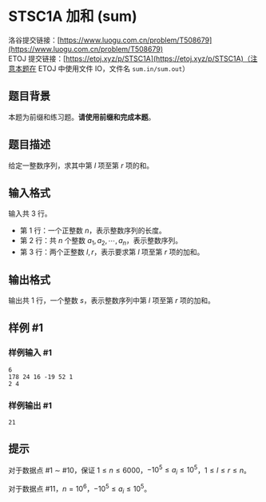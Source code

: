 # STSC1A 加和 (sum)

洛谷提交链接：[https://www.luogu.com.cn/problem/T508679](https://www.luogu.com.cn/problem/T508679)  
ETOJ 提交链接：[https://etoj.xyz/p/STSC1A](https://etoj.xyz/p/STSC1A)（注意本题在 ETOJ 中使用文件 IO，文件名 `sum.in/sum.out`）

## 题目背景

本题为前缀和练习题。**请使用前缀和完成本题**。

## 题目描述

给定一整数序列，求其中第 $l$ 项至第 $r$ 项的和。

## 输入格式

输入共 $3$ 行。
- 第 $1$ 行：一个正整数 $n$，表示整数序列的长度。
- 第 $2$ 行：共 $n$ 个整数 $a_1, a_2,\cdots, a_n$，表示整数序列。
- 第 $3$ 行：两个正整数 $l,r$，表示要求第 $l$ 项至第 $r$ 项的加和。

## 输出格式

输出共 $1$ 行，一个整数 $s$，表示整数序列中第 $l$ 项至第 $r$ 项的加和。

## 样例 #1

### 样例输入 #1

```
6
178 24 16 -19 52 1
2 4
```

### 样例输出 #1

```
21
```

## 提示

对于数据点 #1 $\sim$ #10，保证 $1 \le n \le 6000$，$-10^5 \le a_i \le 10^5$，$1 \le l \le r \le n$。

对于数据点 #11，$n = 10^6$，$-10^5 \le a_i \le 10^5$。
